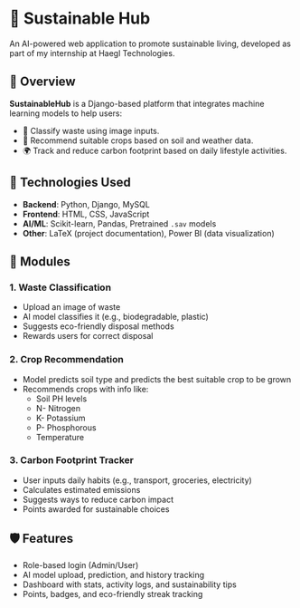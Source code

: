 # 🌱 Sustainable Hub

An AI-powered web application to promote sustainable living, developed as part of my internship at Haegl Technologies.

## 🚀 Overview

**SustainableHub** is a Django-based platform that integrates machine learning models to help users:
- 📸 Classify waste using image inputs.
- 🌾 Recommend suitable crops based on soil and weather data.
- 🌍 Track and reduce carbon footprint based on daily lifestyle activities.

## 🧠 Technologies Used

- **Backend**: Python, Django, MySQL
- **Frontend**: HTML, CSS, JavaScript
- **AI/ML**: Scikit-learn, Pandas, Pretrained `.sav` models
- **Other**: LaTeX (project documentation), Power BI (data visualization)

## 🧩 Modules

### 1. Waste Classification
- Upload an image of waste
- AI model classifies it (e.g., biodegradable, plastic)
- Suggests eco-friendly disposal methods
- Rewards users for correct disposal

### 2. Crop Recommendation
- Model predicts soil type and predicts the best suitable crop to be grown
- Recommends crops with info like:
  - Soil PH levels
  - N- Nitrogen
  - K- Potassium
  - P- Phosphorous
  - Temperature

### 3. Carbon Footprint Tracker
- User inputs daily habits (e.g., transport, groceries, electricity)
- Calculates estimated emissions
- Suggests ways to reduce carbon impact
- Points awarded for sustainable choices


## 🛡️ Features

- Role-based login (Admin/User)
- AI model upload, prediction, and history tracking
- Dashboard with stats, activity logs, and sustainability tips
- Points, badges, and eco-friendly streak tracking




